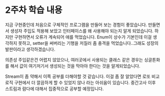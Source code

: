# 2주차 학습 내용
지금 구현중인데 처음으로 구체적인 프로그램을 만들어 보는 경험이 좋았습니다. 만들면서 생성자 주입도 적용해 보았고 인터페이스를 왜 사용해야 되는지 알게 되었습니다.
하지만 구현하면서 오류가 계속되어 애를 먹었습니다.
Enum이 상수가 기본인데 이걸 생각하지 못하고, setter을 써버리는 기행을 저질러 좀 충격을 먹었습니다..그래도 성장의 발판이라고 생각하겠습니다.

의존성 주입같은건 어렵지 않았으나, 여러곳에서 사용되는 클래스 같은 경우는 싱글톤화를 해서 값이 여기저기서 생성되는 것을 막아야 한다는 것을 알게되었습니다.

Stream이 좀 약해서 이쪽 공부를 더해야할 것 같습니다. 이걸 좀 잘 알았다면 로또 비교 로직 구현에서 더 깔끔하게 할 수 있었지 않나 라는 아쉬움이 있습니다.
중간고사 이후 스트림과 람다에 대해서 집중적으로 공부할 예정입니다.
